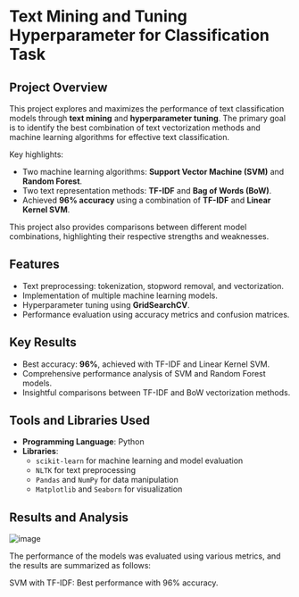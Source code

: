 # Text Mining and Tuning Hyperparameter for Classification Task


## Project Overview
This project explores and maximizes the performance of text classification models through **text mining** and **hyperparameter tuning**. The primary goal is to identify the best combination of text vectorization methods and machine learning algorithms for effective text classification. 
 
Key highlights:
- Two machine learning algorithms: **Support Vector Machine (SVM)** and **Random Forest**.
- Two text representation methods: **TF-IDF** and **Bag of Words (BoW)**.
- Achieved **96% accuracy** using a combination of **TF-IDF** and **Linear Kernel SVM**.

This project also provides comparisons between different model combinations, highlighting their respective strengths and weaknesses.

## Features
- Text preprocessing: tokenization, stopword removal, and vectorization.
- Implementation of multiple machine learning models.
- Hyperparameter tuning using **GridSearchCV**.
- Performance evaluation using accuracy metrics and confusion matrices.

## Key Results
- Best accuracy: **96%**, achieved with TF-IDF and Linear Kernel SVM.
- Comprehensive performance analysis of SVM and Random Forest models.
- Insightful comparisons between TF-IDF and BoW vectorization methods.

## Tools and Libraries Used
- **Programming Language**: Python
- **Libraries**:
  - `scikit-learn` for machine learning and model evaluation
  - `NLTK` for text preprocessing
  - `Pandas` and `NumPy` for data manipulation
  - `Matplotlib` and `Seaborn` for visualization

## Results and Analysis
![image](https://github.com/user-attachments/assets/f098d7e5-34f5-4055-b940-5a1f22b245a1)


The performance of the models was evaluated using various metrics, and the results are summarized as follows:

SVM with TF-IDF: Best performance with 96% accuracy.
